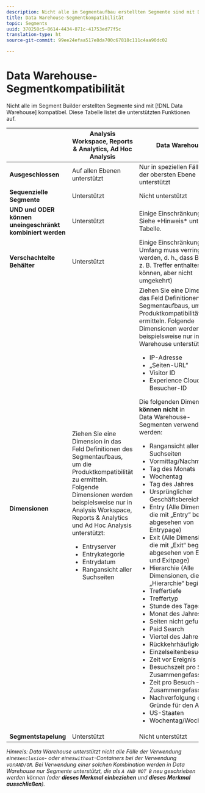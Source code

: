 ```yaml
---
description: Nicht alle im Segmentaufbau erstellten Segmente sind mit Data Warehouse kompatibel. Diese Tabelle listet die unterstützten Funktionen auf.
title: Data Warehouse-Segmentkompatibilität
topic: Segments
uuid: 370258c5-8614-4434-871c-41753ed77f5c
translation-type: ht
source-git-commit: 99ee24efaa517e8da700c67818c111c4aa90dc02

---
```



# Data Warehouse-Segmentkompatibilität

Nicht alle im Segment Builder erstellten Segmente sind mit [!DNL Data Warehouse] kompatibel. Diese Tabelle listet die unterstützten Funktionen auf.

<table id="table_BBB1DAFDF85041598FA4AF869172CF7F"> 
 <thead> 
  <tr> 
   <th colname="col1" class="entry"> </th> 
   <th colname="col2" class="entry"> Analysis Workspace, Reports &amp; Analytics, Ad Hoc Analysis </th> 
   <th colname="col3" class="entry"> Data Warehouse </th> 
  </tr> 
 </thead>
 <tbody> 
  <tr> 
   <td colname="col1"> <b>Ausgeschlossen</b> </td> 
   <td colname="col2"> Auf allen Ebenen unterstützt </td> 
   <td colname="col3"> Nur in speziellen Fällen auf der obersten Ebene unterstützt </td> 
  </tr> 
  <tr> 
   <td colname="col1"> <b>Sequenzielle Segmente</b> </td> 
   <td colname="col2"> Unterstützt </td> 
   <td colname="col3"> Nicht unterstützt </td> 
  </tr> 
  <tr> 
   <td colname="col1"> <b>UND und ODER können uneingeschränkt kombiniert werden</b> </td> 
   <td colname="col2"> Unterstützt </td> 
   <td colname="col3"> Einige Einschränkungen. Siehe *Hinweis* unter der Tabelle. </td> 
  </tr> 
  <tr> 
   <td colname="col1"> <b>Verschachtelte Behälter</b> </td> 
   <td colname="col2"> Unterstützt </td> 
   <td colname="col3"> Einige Einschränkungen (der Umfang muss verringert werden, d. h., dass Besucher z. B. Treffer enthalten können, aber nicht umgekehrt) </td> 
  </tr> 
  <tr> 
   <td colname="col1"> <b>Dimensionen</b> </td> 
   <td colname="col2">Ziehen Sie eine Dimension in das Feld <span class="uicontrol">Definitionen</span> des Segmentaufbaus, um die Produktkompatibilität zu ermitteln. Folgende Dimensionen werden beispielsweise nur in Analysis Workspace, Reports &amp; Analytics und Ad Hoc Analysis unterstützt: 
    <ul id="ul_BD708CC3A16743F49F998D1046EC70A3"> 
     <li id="li_240DA619D50B4336ACD9117BF59AF10A">Entryserver </li> 
     <li id="li_222D4D4116674EF8A52945CCB9C78719">Entrykategorie </li> 
     <li id="li_5A43C846E2EA4EFCB892DE9E0607C68C">Entrydatum </li> 
     <li id="li_8E9CABBE04FC4A7A9A5D2BDD34AD3C87">Rangansicht aller Suchseiten </li> 
    </ul> </td> 
   <td colname="col3"> Ziehen Sie eine Dimension in das Feld <span class="uicontrol">Definitionen</span> des Segmentaufbaus, um die Produktkompatibilität zu ermitteln. Folgende Dimensionen werden beispielsweise nur in Data Warehouse unterstützt: 
    <ul id="ul_61A5B314CCCF497DB0385324E3309E22"> 
     <li id="li_1254089BDFAE4E0F8E51CB1511BBBF53">IP-Adresse </li> 
     <li id="li_D8E040F77A8C46A084547F4FE685CB10">„Seiten-URL“ </li> 
     <li id="li_4C79AE900CF6458780C124143DC6FA5B">Visitor ID </li> 
     <li id="li_4EC10645DE9740609D8DDFD4F668FE67">Experience Cloud-Besucher-ID </li> 
    </ul> <p>Die folgenden Dimensionen <b>können nicht </b>in Data Warehouse-Segmenten verwendet werden: </p> 
    <ul id="ul_FE143F6D1ABF45DAA444E1B5691C7D4F"> 
     <li id="li_E77F3CC45BA04674B857FE5AB19D56F1">Rangansicht aller Suchseiten </li> 
     <li id="li_95E1549C13F14BA0B32686401EE78E31">Vormittag/Nachmittag </li> 
     <li id="li_6F1C8FC2E7674A0CA14B70B65784D896">Tag des Monats </li> 
     <li id="li_79D1A91D741D4CCC937D07906D71F964">Wochentag </li> 
     <li id="li_4008565353084611BD782B98D50C0611">Tag des Jahres </li> 
     <li id="li_F87D78F125874087BFF74FAAE2BA46F5">Ursprünglicher Geschäftsbereich </li> 
     <li id="li_53DA4E64C6714CFF90D164245D01C16A">Entry (Alle Dimensionen, die mit „Entry“ beginnen, abgesehen von Entrypage) </li> 
     <li id="li_7F26B0E54A4A48319F31D8FC499D1CF2">Exit (Alle Dimensionen, die mit „Exit“ beginnen, abgesehen von Exitlink und Exitpage) </li> 
     <li id="li_1877D2D8A95B43F29CAA426BF2FE4996">Hierarchie (Alle Dimensionen, die mit „Hierarchie“ beginnen) </li> 
     <li id="li_DF0BCC63ED274ABEA1C5A28274936310">Treffertiefe </li> 
     <li id="li_98BE56213E1A4FD28D4858D53C46D23E">Treffertyp </li> 
     <li id="li_52ECB31657DF4180BDB9C8D21CC74313">Stunde des Tages </li> 
     <li id="li_93716207F2614822ACB84100B35D27BC">Monat des Jahres </li> 
     <li id="li_FFC8E1F7092C4876A7E9F2365CC234B9">Seiten nicht gefunden </li> 
     <li id="li_7A070C8E0F664F5AB554555B17D0E4E6">Paid Search </li> 
     <li id="li_12228C18BF90463C8D8394FB810843D3">Viertel des Jahres </li> 
     <li id="li_1833B6E2011C4757A60CAA2C98B35AFA">Rückkehrhäufigkeit </li> 
     <li id="li_39154CD74A534D9AA09C701FE1E2C521">Einzelseitenbesuche </li> 
     <li id="li_84BDE34DD577488881E8842D2DE72D3C">Zeit vor Ereignis </li> 
     <li id="li_552BE3414CC949B3B24BE99298945874">Besuchszeit pro Seite – Zusammengefasst </li> 
     <li id="li_33D815E04CB3493C82BE33E958C2D7B9">Zeit pro Besuch – Zusammengefasst </li> 
     <li id="li_76F2BB88B8CD456DB50D04F36BB7854B">Nachverfolgung der Gründe für den Ausstieg </li> 
     <li id="li_07345E08D0584CEC99128A0542587019">US-Staaten </li> 
     <li id="li_3D6BD9E927334B9BBC29E602D1103F7A">Wochentag/Wochenende </li> 
    </ul> </td> 
  </tr> 
  <tr> 
   <td colname="col1"> <b>Segmentstapelung</b> </td> 
   <td colname="col2"> Unterstützt </td> 
   <td colname="col3"> Nicht unterstützt </td> 
  </tr> 
 </tbody> 
</table>

*Hinweis: Data Warehouse unterstützt nicht alle Fälle der Verwendung eines`exclusion`- oder eines`without`-Containers bei der Verwendung von`AND/OR`. Bei Verwendung einer solchen Kombination werden in Data Warehouse nur Segmente unterstützt, die als `A AND NOT B` neu geschrieben werden können (oder **dieses Merkmal einbeziehen** und **dieses Merkmal ausschließen**).*
